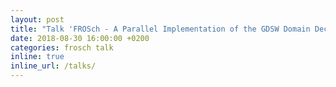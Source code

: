 ```yaml
---
layout: post
title: "Talk 'FROSch - A Parallel Implementation of the GDSW Domain Decomposition Preconditioner in Trilinos' by Alexander Heinlein at EPFL, Lausanne, Switzerland"
date: 2018-08-30 16:00:00 +0200
categories: frosch talk
inline: true
inline_url: /talks/
---
```


